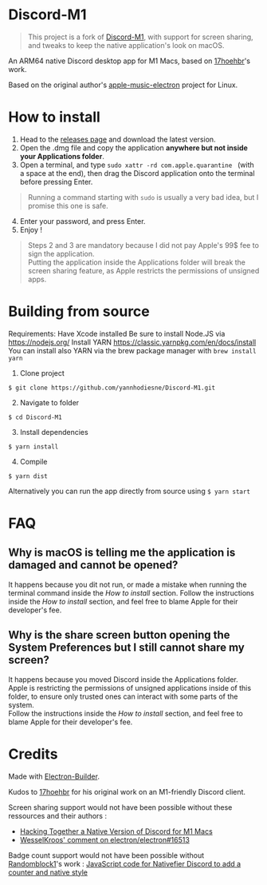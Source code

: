 # Discord-M1

> This project is a fork of [Discord-M1](https://github.com/17hoehbr/Discord-M1), with support for screen sharing, and tweaks to keep the native application's look on macOS.

An ARM64 native Discord desktop app for M1 Macs, based on [17hoehbr](https://github.com/17hoehbr)'s work.

Based on the original author's [apple-music-electron](https://github.com/17hoehbr/apple-music-electron) project for Linux.

# How to install

 1. Head to the [releases page](https://github.com/yannhodiesne/Discord-M1/releases) and download the latest version.
 2. Open the .dmg file and copy the application **anywhere but not inside your Applications folder**.
 3. Open a terminal, and type `sudo xattr -rd com.apple.quarantine ` (with a space at the end), then drag the Discord application onto the terminal before pressing Enter.
> Running a command starting with `sudo` is usually a very bad idea, but I promise this one is safe.
 4. Enter your password, and press Enter.
 5. Enjoy !

> Steps 2 and 3 are mandatory because I did not pay Apple's 99$ fee to sign the application.  
> Putting the application inside the Applications folder will break the screen sharing feature, as Apple restricts the permissions of unsigned apps.

# Building from source

Requirements: Have Xcode installed
              Be sure to install Node.JS via https://nodejs.org/
              Install YARN https://classic.yarnpkg.com/en/docs/install
              You can install also YARN via the brew package manager with ```brew install yarn```


1. Clone project

```$ git clone https://github.com/yannhodiesne/Discord-M1.git```

2. Navigate to folder 

```$ cd Discord-M1```

3. Install dependencies

```$ yarn install```

4. Compile

```$ yarn dist```

Alternatively you can run the app directly from source using
```$ yarn start```

# FAQ

## Why is macOS is telling me the application is damaged and cannot be opened?

It happens because you dit not run, or made a mistake when running the terminal command inside the *How to install* section.
Follow the instructions inside the *How to install* section, and feel free to blame Apple for their developer's fee.

## Why is the share screen button opening the System Preferences but I still cannot share my screen?

It happens because you moved Discord inside the Applications folder.  
Apple is restricting the permissions of unsigned applications inside of this folder, to ensure only trusted ones can interact with some parts of the system.  
Follow the instructions inside the *How to install* section, and feel free to blame Apple for their developer's fee.

# Credits

Made with [Electron-Builder](https://www.electron.build/).

Kudos to [17hoehbr](https://github.com/17hoehbr) for his original work on an M1-friendly Discord client.

Screen sharing support would not have been possible without these ressources and their authors :
 - [Hacking Together a Native Version of Discord for M1 Macs](https://rthr.me/2021/03/discord-native-apple-silicon/)
 - [WesselKroos' comment on electron/electron#16513](https://github.com/electron/electron/issues/16513#issuecomment-602070250)

Badge count support would not have been possible without [Randomblock1](https://gist.github.com/Randomblock1)'s work : [JavaScript code for Nativefier Discord to add a counter and native style](https://gist.github.com/Randomblock1/b8cd3948ce0b4688b874f2643a2a6941)
